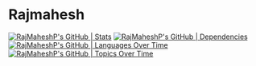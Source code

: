 # Rajmahesh
[![RajMaheshP's GitHub | Stats](https://stats.quine.sh/RajMaheshP/github?theme=dark)](https://quine.sh?utm_source=widgets&utm_campaign=RajMaheshP)
[![RajMaheshP's GitHub | Dependencies](https://stats.quine.sh/RajMaheshP/dependencies?theme=dark)](https://quine.sh?utm_source=widgets&utm_campaign=RajMaheshP)
[![RajMaheshP's GitHub | Languages Over Time](https://stats.quine.sh/RajMaheshP/languages-over-time?theme=dark)](https://quine.sh?utm_source=widgets&utm_campaign=RajMaheshP)
[![RajMaheshP's GitHub | Topics Over Time](https://stats.quine.sh/RajMaheshP/topics-over-time?theme=dark)](https://quine.sh?utm_source=widgets&utm_campaign=RajMaheshP)
